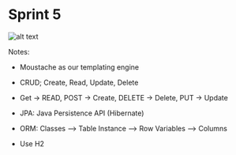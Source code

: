 # Sprint 5

![alt text](https://travis-ci.org/wolfpack-cs3250/Sprint5.svg?branch=master)

Notes:

- Moustache as our templating engine

- CRUD; Create, Read, Update, Delete

- Get -> READ, POST -> Create, DELETE -> Delete, PUT -> Update

- JPA: Java Persistence API (Hibernate)

- ORM:  Classes --> Table
        Instance --> Row
        Variables --> Columns

- Use H2


